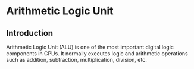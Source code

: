 # Arithmetic Logic Unit

## Introduction
Arithmetic Logic Unit (ALU) is one of the most important digital logic components in CPUs. It normally executes logic and arithmetic operations such as addition, subtraction, multiplication, division, etc.

